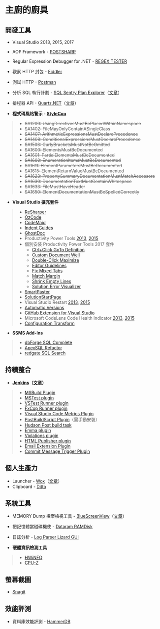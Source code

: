 # 主廚的廚具

## 開發工具

- Visual Studio 2013, 2015, 2017
- AOP Framework - [POSTSHARP](https://www.postsharp.net/)
- Regular Expression Debugger for .NET - [REGEX TESTER](http://regexstorm.net/tester)
- 觀察 HTTP 封包 - [Fiddler](http://www.telerik.com/fiddler)
- 測試 HTTP - [Postman](https://chrome.google.com/webstore/detail/postman/fhbjgbiflinjbdggehcddcbncdddomop?hl=zh-TW)
- 分析 SQL 執行計劃 - [SQL Sentry Plan Explorer](https://sentryone.com/plan-explorer)（[文章](http://www.cnblogs.com/SameZhao/p/6186023.html)）
- 排程器 API - [Quartz.NET](https://www.quartz-scheduler.net/)（[文章](http://huan-lin.blogspot.com/2014/03/aspnet-background-tasks-using-quartznet.html)）

- **程式碼風格警示 - [StyleCop](https://stylecop.codeplex.com/)**
> - ~~SA1200: UsingDirectivesMustBePlacedWithinNamespace~~
> - ~~SA1402: FileMayOnlyContainASingleClass~~
> - ~~SA1407: ArithmeticExpressionsMustDeclarePrecedence~~
> - ~~SA1408: ConditionalExpressionsMustDeclarePrecedence~~
> - ~~SA1503: CurlyBracketsMustNotBeOmitted~~
> - ~~SA1600: ElementsMustBeDocumented~~
> - ~~SA1601: PartialElementsMustBeDocumented~~
> - ~~SA1602: EnumerationItemsMustBeDocumented~~
> - ~~SA1611: ElementParametersMustBeDocumented~~
> - ~~SA1615: ElementReturnValueMustBeDocumented~~
> - ~~SA1623: PropertySummaryDocumentationMustMatchAccessors~~
> - ~~SA1630: DocumentationTextMustContainWhitespace~~
> - ~~SA1633: FileMustHaveHeader~~
> - ~~SA1650: ElementDocumentationMustBeSpelledCorrectly~~

- **Visual Studio 擴充套件**
> - [ReSharper](https://www.jetbrains.com/resharper/)
> - [OzCode](http://www.oz-code.com/)
> - [CodeMaid](http://www.codemaid.net/)
> - [Indent Guides](https://marketplace.visualstudio.com/items?itemName=SteveDowerMSFT.IndentGuides)
> - [GhostDoc](http://submain.com/products/ghostdoc.aspx)
> - Productivity Power Tools [2013](https://marketplace.visualstudio.com/items?itemName=VisualStudioProductTeam.ProductivityPowerTools2013), [2015](https://marketplace.visualstudio.com/items?itemName=VisualStudioProductTeam.ProductivityPowerTools2015)
> - 個別安裝 Productivity Power Tools 2017 套件
>   - [Ctrl+Click GoTo Definition](https://marketplace.visualstudio.com/items?itemName=VisualStudioProductTeam.CtrlClickGoToDefinition)
>   - [Custom Document Well](https://marketplace.visualstudio.com/items?itemName=VisualStudioProductTeam.CustomDocumentWell)
>   - [Double-Click Maximize](https://marketplace.visualstudio.com/items?itemName=VisualStudioProductTeam.Double-ClickMaximize)
>   - [Editor Guidelines](https://marketplace.visualstudio.com/items?itemName=PaulHarrington.EditorGuidelines)
>   - [Fix Mixed Tabs](https://marketplace.visualstudio.com/items?itemName=VisualStudioProductTeam.FixMixedTabs)
>   - [Match Margin](https://marketplace.visualstudio.com/items?itemName=VisualStudioProductTeam.MatchMargin)
>   - [Shrink Empty Lines](https://marketplace.visualstudio.com/items?itemName=VisualStudioProductTeam.SyntacticLineCompression)
>   - [Solution Error Visualizer](https://marketplace.visualstudio.com/items?itemName=VisualStudioProductTeam.SolutionErrorVisualizer)
> - [SmartPaster](https://marketplace.visualstudio.com/items?itemName=martinw.SmartPaster2013)
> - [SolutionStartPage](https://github.com/Herdo/SolutionStartPage)
> - Visual Studio Restart [2013](https://marketplace.visualstudio.com/items?itemName=MassimilianoDonini.VisualStudioRestart), [2015](https://marketplace.visualstudio.com/items?itemName=RonDeFreitas.VisualStudioRestart2015)
> - [Automatic Versions](https://marketplace.visualstudio.com/items?itemName=PrecisionInfinity.AutomaticVersions)
> - [GitHub Extension for Visual Studio](https://visualstudio.github.com/)
> - Microsoft CodeLens Code Health Indicator [2013](https://marketplace.visualstudio.com/items?itemName=Jean-MarcPrieur.MicrosoftCodeLensCodeHealthIndicator), [2015](https://marketplace.visualstudio.com/items?itemName=Jean-MarcPrieur.MicrosoftCodeLensCodeHealthIndicator-15077)
> - [Configuration Transform](https://marketplace.visualstudio.com/items?itemName=GolanAvraham.ConfigurationTransform)

- **SSMS Add-Ins**
> - [dbForge SQL Complete](https://www.devart.com/dbforge/sql/sqlcomplete/)
> - [ApexSQL Refactor](http://www.apexsql.com/sql_tools_refactor.aspx)
> - [redgate SQL Search](http://www.red-gate.com/products/sql-development/sql-search/)

## 持續整合

- **[Jenkins](https://jenkins.io/)（[文章](https://dotblogs.com.tw/supershowwei/tags/1?qq=CI)）**
> - [MSBuild Plugin](http://wiki.jenkins-ci.org/display/JENKINS/MSBuild+Plugin)
> - [MSTest plugin](http://wiki.jenkins-ci.org/display/JENKINS/MSTest+Plugin)
> - [VSTest Runner plugin](http://wiki.jenkins-ci.org/display/JENKINS/VsTestRunner+Plugin)
> - [FxCop Runner plugin](https://plugins.jenkins.io/fxcop-runner)
> - [Visual Studio Code Metrics Plugin](https://plugins.jenkins.io/vs-code-metrics)
> - [PostBuildScript Plugin](https://wiki.jenkins.io/display/JENKINS/PostBuildScript+Plugin)（需手動安裝）
> - [Hudson Post build task](http://wiki.hudson-ci.org/display/HUDSON/Post+build+task)
> - [Emma plugin](https://wiki.jenkins-ci.org/display/JENKINS/Emma+Plugin)
> - [Violations plugin](https://plugins.jenkins.io/violations)
> - [HTML Publisher plugin](http://wiki.jenkins-ci.org/display/JENKINS/HTML+Publisher+Plugin)
> - [Email Extension Plugin](http://wiki.jenkins-ci.org/display/JENKINS/Email-ext+plugin)
> - [Commit Message Trigger Plugin](https://wiki.jenkins.io/display/JENKINS/Commit+Message+Trigger+Plugin)

## 個人生產力

- Launcher - [Wox](http://www.getwox.com/)（[文章](http://www.playpcesor.com/2016/08/wox-windows.html)）
- Clipboard - [Ditto](http://ditto-cp.sourceforge.net/)

## 系統工具

- MEMORY Dump 檔案檢視工具 - [BlueScreenView](http://www.nirsoft.net/utils/blue_screen_view.html)（[文章](http://download.ithome.com.tw/article/index/id/290)）
- 把記憶體當磁碟機使 - [Dataram RAMDisk](http://memory.dataram.com/products-and-services/software/ramdisk)
- 日誌分析 - [Log Parser Lizard GUI](http://www.lizard-labs.com/log_parser_lizard.aspx)

- **硬體資訊檢測工具**
> - [HWiNFO](https://www.hwinfo.com/)
> - [CPU-Z](http://www.cpuid.com/softwares/cpu-z.html)


## 螢幕截圖

- [Snagit](https://www.techsmith.com/snagit.html)

## 效能評測

- 資料庫效能評測 - [HammerDB](http://www.hammerdb.com/)
